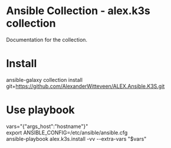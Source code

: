 # Ansible Collection - alex.k3s collection
Documentation for the collection.

# Install
ansible-galaxy collection install git+https://github.com/AlexanderWitteveen/ALEX.Ansible.K3S.git

# Use playbook
vars="{\"args_host\":\"hostname\"}"  
export ANSIBLE_CONFIG=/etc/ansible/ansible.cfg  
ansible-playbook alex.k3s.install -vv --extra-vars "$vars"  

